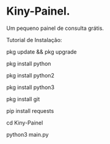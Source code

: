 # Kiny-Painel.
Um pequeno painel de consulta grátis. 

Tutorial de Instalação:

pkg update && pkg upgrade

pkg install python 

pkg install python2

pkg install python3

pkg install git

pip install requests

cd Kiny-Painel

python3 main.py

